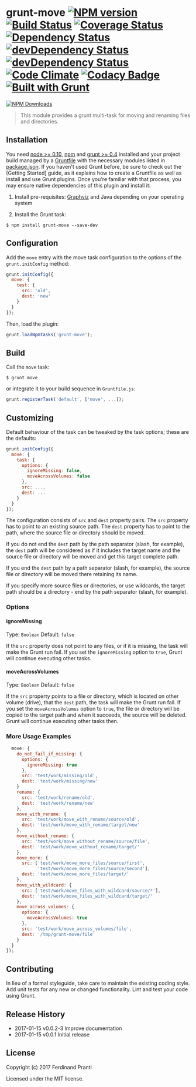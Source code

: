 # grunt-move [![NPM version](https://badge.fury.io/js/grunt-move.png)](http://badge.fury.io/js/grunt-move) [![Build Status](https://travis-ci.org/prantlf/grunt-move.png)](https://travis-ci.org/prantlf/grunt-move) [![Coverage Status](https://coveralls.io/repos/prantlf/grunt-move/badge.svg)](https://coveralls.io/r/prantlf/grunt-move) [![Dependency Status](https://david-dm.org/prantlf/grunt-move.svg)](https://david-dm.org/prantlf/grunt-move) [![devDependency Status](https://david-dm.org/prantlf/grunt-move/dev-status.svg)](https://david-dm.org/prantlf/grunt-move#info=devDependencies) [![devDependency Status](https://david-dm.org/prantlf/grunt-move/peer-status.svg)](https://david-dm.org/prantlf/grunt-move#info=peerDependencies) [![Code Climate](https://codeclimate.com/github/prantlf/grunt-move/badges/gpa.svg)](https://codeclimate.com/github/prantlf/grunt-move) [![Codacy Badge](https://api.codacy.com/project/badge/Grade/bf5a6830b3664bf987fdbb7aca2c3d14)](https://www.codacy.com/app/prantlf/grunt-move?utm_source=github.com&utm_medium=referral&utm_content=prantlf/grunt-move&utm_campaign=badger) [![Built with Grunt](https://cdn.gruntjs.com/builtwith.png)](http://gruntjs.com/)

[![NPM Downloads](https://nodei.co/npm/grunt-move.png?downloads=true&stars=true)](https://www.npmjs.com/package/grunt-move)

> This module provides a grunt multi-task for moving and renaming files and directories.

## Installation

You need [node >= 0.10][node], [npm] and [grunt >= 0.4][Grunt] installed
and your project build managed by a [Gruntfile] with the necessary modules
listed in [package.json].  If you haven't used Grunt before, be sure to
check out the [Getting Started] guide, as it explains how to create a
Gruntfile as well as install and use Grunt plugins.  Once you're familiar
with that process, you may ensure native dependencies of this plugin and
install it:

1. Install pre-requisites: [Graphviz](http://www.graphviz.org/) and Java
   depending on your operating system

2. Install the Grunt task:

```shell
$ npm install grunt-move --save-dev
```

## Configuration

Add the `move` entry with the move task configuration to the
options of the `grunt.initConfig` method:

```js
grunt.initConfig({
  move: {
    test: {
      src: 'old',
      dest: 'new'
    }
  }
});
```

Then, load the plugin:

```javascript
grunt.loadNpmTasks('grunt-move');
```

## Build

Call the `move` task:

```shell
$ grunt move
```

or integrate it to your build sequence in `Gruntfile.js`:

```js
grunt.registerTask('default', ['move', ...]);
```

## Customizing

Default behaviour of the task can be tweaked by the task options; these
are the defaults:

```js
grunt.initConfig({
  move: {
    task: {
      options: {
        ignoreMissing: false,
        moveAcrossVolumes: false
      },
      src: ...,
      dest: ...
    }
  }
});
```

The configuration consists of `src` and `dest` property pairs.  The `src`
property has to point to an existing source path.  The `dest` property has
to point to the path, where the source file or directory should be moved.

If you do not end the `dest` path by the path separator (slash, for example),
the `dest` path will be considered as if it includes the target name and the
source file or directory will be moved and get this target complete path.

If you end the `dest` path by a path separator (slash, for example), the
source file or directory will be moved there retaining its name.

If you specify more source files or directories, or use wildcards, the target
path should be a directory - end by the path separator (slash, for example).

### Options

#### ignoreMissing
Type: `Boolean`
Default: `false`

If the `src` property does not point to any files, or if it is missing,
the task will make the Grunt run fail.  If you set the `ignoreMissing`
option to `true`, Grunt will continue executing other tasks.

#### moveAcrossVolumes
Type: `Boolean`
Default: `false`

If the `src` property points to a file or directory, which is located
on other volume (drive), that the `dest` path, the task will make the
Grunt run fail.  If you set the `moveAcrossVolumes` option to `true`,
the file or directory will be copied to the target path and when it
succeeds, the source will be deleted. Grunt will continue executing
other tasks then.

### More Usage Examples

```js
  move: {
    do_not_fail_if_missing: {
      options: {
        ignoreMissing: true
      },
      src: 'test/work/missing/old',
      dest: 'test/work/missing/new'
    }
    rename: {
      src: 'test/work/rename/old',
      dest: 'test/work/rename/new'
    },
    move_with_rename: {
      src: 'test/work/move_with_rename/source/old',
      dest: 'test/work/move_with_rename/target/new'
    },
    move_without_rename: {
      src: 'test/work/move_without_rename/source/file',
      dest: 'test/work/move_without_rename/target/'
    },
    move_more: {
      src: ['test/work/move_more_files/source/first',
            'test/work/move_more_files/source/second'],
      dest: 'test/work/move_more_files/target/'
    },
    move_with_wildcard: {
      src: ['test/work/move_files_with_wildcard/source/*'],
      dest: 'test/work/move_files_with_wildcard/target/'
    },
    move_across_volumes: {
      options: {
        moveAcrossVolumes: true
      },
      src: 'test/work/move_across_volumes/file',
      dest: '/tmp/grunt-move/file'
    }
  }
});
```

## Contributing

In lieu of a formal styleguide, take care to maintain the existing coding
style.  Add unit tests for any new or changed functionality. Lint and test
your code using Grunt.

## Release History

 * 2017-01-15   v0.0.2-3 Improve documentation
 * 2017-01-15   v0.0.1   Initial release

## License

Copyright (c) 2017 Ferdinand Prantl

Licensed under the MIT license.

[node]: http://nodejs.org
[npm]: http://npmjs.org
[package.json]: https://docs.npmjs.com/files/package.json
[Grunt]: https://gruntjs.com
[Gruntfile]: http://gruntjs.com/sample-gruntfile
[Getting Gtarted]: https://github.com/gruntjs/grunt/wiki/Getting-started
